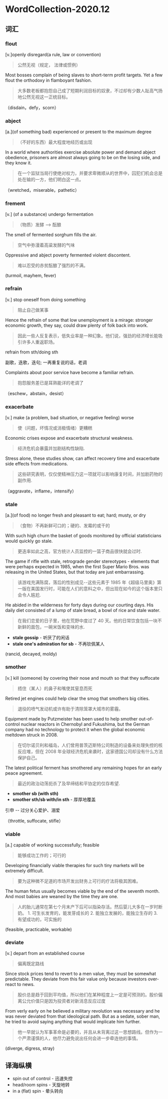 # WordCollection-2020.12

## 词汇

### flout

[v.]openly disregard(a rule, law or convention)
>公然无视（规定， 法律或惯例）

Most bosses complain of being slaves to short-term profit targets. Yet a few flout the orthodoxy in flamboyant fashion.
>大多数老板都抱怨自己成了短期利润目标的奴隶，不过却有少数人趾高气扬地公然无视这一正统目标。

（disdain，defy，scorn）

### abject

[a.](of something bad) experienced or present to the maximum degree
>（不好的东西）最大程度地经历或出现

In a world where authorities exercise absolute power and demand abject obedience, prisoners are almost always going to be on the losing side, and they know it.
>在一个监狱当局行使绝对权力，并要求卑微顺从的世界中，囚犯们机会总是处在输的一方，他们明白这一点。

（wretched，miserable，pathetic）

### frement

[v.] (of a substance) undergo fermentation
>（物质）发酵 --> 酝酿

The smell of fermented sorghum fills the air.
>空气中弥漫着高粱发酵的气味

Oppressive and abject poverty fermented violent discontent.
>难以忍受的赤贫酝酿了强烈的不满。

(turmoil, mayhem, fever)

### refrain

[v.] stop oneself from doing something
>阻止自己做某事

Hence the refrain of some that low unemployment is a mirage: stronger economic growth, they say, could draw plenty of folk back into work.
>因此一些人反复表示，低失业率是一种幻象。他们说，强劲的经济增长能吸引许多人重返职场。

refrain from sth/doing sth

副歌，迭歌，迭句; 一再重复说的话，老调

Complaints about poor service have become a familiar refrain.
>抱怨服务差已是耳熟能详的老调了

（eschew，abstain，desist）

### exacerbate

[v.] make (a problem, bad situation, or negative feeling) worse
>使（问题，坏情况或消极情绪）更糟糕

Economic crises expose and exacerbate structural weakness.
>经济危机会暴露并加剧结构性缺陷.

Stress alone, these studies show, can affect recovery time and exacerbate side effects from medications.
>这些研究表明，仅仅使精神压力这一项就可以影响康复时间，并加剧药物的副作用.

（aggravate，inflame，intensify）

### stale

[a.](of food) no longer fresh and pleasant to eat; hard; musty, or dry
>（食物）不再新鲜可口的；硬的、发霉的或干的

With such high churn the basket of goods monitored by official statisticians would quickly go stale.
>更迭率如此之高，官方统计人员监控的一篮子商品很快就会过时.

The game if rifle with stale, retrograde gender stereotypes - elements that were perhaps expected in 1985, when the first Super Mario Bros. was releasing in the United States, but that today are just embarrassing.
>该游戏充满陈腐，落后的性别成见--这些元素于 1985 年《超级马里奥》第一版在美国发行时，可能在人们的意料之中，但出现在如今的这个版本里只会令人尴尬.

He abided in the wilderness for forty days during our courting days. His daily diet consisted of a lump of stale bread, a bowl of rice and stale water.
>在我们恋爱的日子里，他在荒野中度过了 40 天。他的日常饮食包括一块不新鲜的面包，一碗米饭和变味的水.

- **stale gossip** - 听厌了的闲话
- **stale one's admiration for sb** - 不再钦佩某人

(rancid, decayed, moldy)

### smother

[v.] kill (someone) by covering their nose and mouth so that they suffocate
>捂住（某人）的鼻子和嘴使其窒息而死

Retired jet engines could help clear the smog that smothers big cities.
>退役的喷气发动机或许有助于清除笼罩大城市的雾霾。

Equipment made by Putzmeister has been used to help smother out-of-control nuclear reactors in Chernobyl and Fukushima, but the German company had no technology to protect it when the global economic meltdown struck in 2008.
>在切尔诺贝利和福岛，人们曾用普茨迈斯特公司制造的设备来处理失控的核反应堆，但在 2008 年全球经济危机来袭时，这家德国公司却没有什么方法保护自己。

The latest political ferment has smothered any remaining hopes for an early peace agreement.
>最近的政治动荡扼杀了及早缔结和平协定的仅存希望.

- **smother sb (with sth)**
- **smother sth/sb with/in sth** - 厚厚地覆盖

引申 -- 过分关心爱护、溺爱

（throttle, suffocate, stifle）

### viable

[a.] capable of working successfully; feasible
>能够成功工作的；可行的

Developing financially viable therapies for such tiny markets will be extremely difficult.
>要为这种微不足道的市场开发出财务上可行的疗法将极其困难。

The human fetus usually becomes viable by the end of the seventh month. And most babies are weaned by the time they are one.
>人的胎儿通常在第七个月末产下后可以指染存活。然后婴儿大多在一岁时断奶。 1. 可生长发育的，能发芽成长的 2. 能独立发展的，能独立生存的 3. 有望成功的，可实施的

(feasible, practicable, workable)

### deviate

[v.] depart from an established course
>偏离既定路线

Since stock prices tend to revert to a men value, they must be somewhat predictable. They deviate from this fair value only because investors over-react to news.
>股价总是趋于回到平均值，所以他们在某种程度上一定是可预测的。股价偏离公允价值只是因为投资者对新消息反应过度

From verly early on he believed a military revolution was necessary and he was never deviated from that ideological path. But as a sedate, sober man, he tried to avoid saying anything that would implicate him further.
>他一早就认为军事革命是必要的，并且从未背离过这一思想路线。但作为一个严肃谨慎的人，他尽力避免说出任何会进一步牵连他的事情。

(diverge, digress, stray)

## 译海纵横

- spin out of control - 迅速失控
- head/room spins - 天旋地转
- in a (flat) spin - 晕头转向
